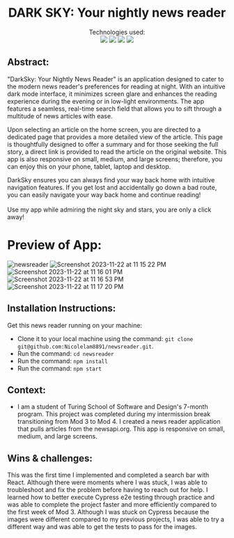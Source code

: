 <div align="center">
<h1>DARK SKY: Your nightly news reader </h1>

Technologies used:<br>
  <img src="https://img.shields.io/badge/React-20232A?style=for-the-badge&logo=react&logoColor=61DAFB" />
  <img src="https://img.shields.io/badge/React_Router-CA4245?style=for-the-badge&logo=react-router&logoColor=white"/>
  <img src="https://img.shields.io/badge/CSS3-1572B6?style=for-the-badge&logo=css3&logoColor=white" />
  <img src="https://img.shields.io/badge/HTML5-E34F26?style=for-the-badge&logo=html5&logoColor=white" />
</div>

## Abstract: 
"DarkSky: Your Nightly News Reader" is an  application designed to cater to the modern news reader's preferences for reading at night. With an intuitive dark mode interface, it minimizes screen glare and enhances the reading experience during the evening or in low-light environments. The app features a seamless, real-time search field that allows you to sift through a multitude of news articles with ease.

Upon selecting an article on the home screen, you are directed to a dedicated page that provides a more detailed view of the article. This page is thoughtfully designed to offer a summary and for those seeking the full story, a direct link is provided to read the article on the original website. This app is also responsive on small, medium, and large screens; therefore, you can enjoy this on your phone, tablet, laptop and desktop.

DarkSky ensures you can always find your way back home with intuitive navigation features. If you get lost and accidentally go down a bad route, you can easily navigate your way back home and continue reading! 
<br></br>
Use my app while admiring the night sky and stars, you are only a click away! 

# Preview of App:
![newsreader](https://github.com/Nicolelam8891/newsreader/assets/132624450/b5fe17c2-0472-4274-aaef-3a9ae4ea2849)
![Screenshot 2023-11-22 at 11 15 22 PM](https://github.com/Nicolelam8891/newsreader/assets/132624450/3dc1fd63-2cf8-4f0e-8a31-e1d393075fd0)
![Screenshot 2023-11-22 at 11 16 01 PM](https://github.com/Nicolelam8891/newsreader/assets/132624450/31773b39-a4ff-48e2-bb19-cf8a508a5392)
![Screenshot 2023-11-22 at 11 16 53 PM](https://github.com/Nicolelam8891/newsreader/assets/132624450/86b60e8f-d033-4331-938a-dd7ab238dd19)
![Screenshot 2023-11-22 at 11 17 20 PM](https://github.com/Nicolelam8891/newsreader/assets/132624450/68394b07-5ade-4ac9-a004-378b9915b936)


## Installation Instructions:
Get this news reader running on your machine: 
- Clone it to your local machine using the command: `git clone git@github.com:Nicolelam8891/newsreader.git`.
- Run the command: `cd newsreader`
- Run the command: `npm install`
- Run the command: `npm start`

## Context:
- I am a student of Turing School of Software and Design's 7-month program. This project was completed during my intermission break transitioning from Mod 3 to Mod 4. I created a news reader application that pulls articles from the newsapi.org. This app is responsive on small, medium, and large screens.


## Wins & challenges:
This was the first time I implemented and completed a search bar with React. Although there were moments where I was stuck, I was able to troubleshoot and fix the problem before having to reach out for help. I learned how to better execute Cypress e2e testing through practice and was able to complete the project faster and more efficiently compared to the first week of Mod 3. Although I was stuck on Cypress because the images were different compared to my previous projects, I was able to try a different way and was able to get the tests to pass for the images. 

